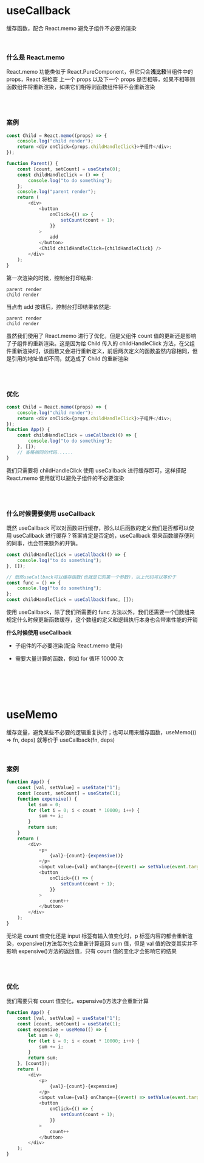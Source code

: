 # useCallback

缓存函数，配合 React.memo 避免子组件不必要的渲染

</br>

### 什么是 React.memo

React.memo 功能类似于 React.PureComponent，但它只会**浅比较**当组件中的 props，React 将检查 上一个 props 以及下一个 props 是否相等，如果不相等则函数组件将重新渲染，如果它们相等则函数组件将不会重新渲染

</br>
</br>

### 案例

```javascript
const Child = React.memo((props) => {
	console.log("child render");
	return <div onClick={props.childHandleClick}>子组件</div>;
});

function Parent() {
	const [count, setCount] = useState(0);
	const childHandleClick = () => {
		console.log("to do something");
	};
	console.log("parent render");
	return (
		<div>
			<button
				onClick={() => {
					setCount(count + 1);
				}}
			>
				add
			</button>
			<Child childHandleClick={childHandleClick} />
		</div>
	);
}
```

第一次渲染的时候，控制台打印结果:

```
parent render
child render
```

当点击 add 按钮后，控制台打印结果依然是:

```
parent render
child render
```

虽然我们使用了 React.memo 进行了优化，但是父组件 count 值的更新还是影响了子组件的重新渲染。这是因为给 Child 传入的 childHandleClick 方法，在父组件重新渲染时，该函数又会进行重新定义，前后两次定义的函数虽然内容相同，但是引用的地址值却不同，就造成了 Child 的重新渲染

</br>
</br>

### 优化

```javascript
const Child = React.memo((props) => {
	console.log("child render");
	return <div onClick={props.childHandleClick}>子组件</div>;
});
function App() {
	const childHandleClick = useCallback(() => {
		console.log("to do something");
	}, []);
	// 省略相同的代码......
}
```

我们只需要将 childHandleClick 使用 useCallback 进行缓存即可，这样搭配 React.memo 使用就可以避免子组件的不必要渲染

</br>
</br>

### 什么时候需要使用 useCallback

既然 useCallback 可以对函数进行缓存，那么以后函数的定义我们是否都可以使用 useCallback 进行缓存？答案肯定是否定的，useCallback 带来函数缓存便利的同事，也会带来额外的开销。

```javascript
const childHandleClick = useCallback(() => {
	console.log("to do something");
}, []);

// 既然useCallback可以缓存函数(也就是它的第一个参数)，以上代码可以等价于
const func = () => {
	console.log("to do something");
};
const childHandleClick = useCallback(func, []);
```

使用 useCallback，除了我们所需要的 func 方法以外，我们还需要一个[]数组来规定什么时候更新函数缓存，这个数组的定义和逻辑执行本身也会带来性能的开销

**什么时候使用 useCallback**

-   子组件的不必要渲染(配合 React.memo 使用)

-   需要大量计算的函数，例如 for 循环 10000 次

</br>
</br>
</br>
</br>

# useMemo

缓存变量，避免某些不必要的逻辑重复执行；也可以用来缓存函数，useMemo(() => fn, deps) 就等价于 useCallback(fn, deps)

</br>

### 案例

```javascript
function App() {
	const [val, setValue] = useState("1");
	const [count, setCount] = useState(1);
	function expensive() {
		let sum = 0;
		for (let i = 0; i < count * 10000; i++) {
			sum += i;
		}
		return sum;
	}
	return (
		<div>
			<p>
				{val}-{count}-{expensive()}
			</p>
			<input value={val} onChange={(event) => setValue(event.target.value)} />
			<button
				onClick={() => {
					setCount(count + 1);
				}}
			>
				count++
			</button>
		</div>
	);
}
```

无论是 count 值变化还是 input 标签有输入值变化时，p 标签内容的都会重新渲染，expensive()方法每次也会重新计算返回 sum 值，但是 val 值的改变其实并不影响 expensive()方法的返回值，只有 count 值的变化才会影响它的结果

</br>
</br>

### 优化

我们需要只有 count 值变化，expensive()方法才会重新计算

```javascript
function App() {
	const [val, setValue] = useState("1");
	const [count, setCount] = useState(1);
	const expensive = useMemo(() => {
		let sum = 0;
		for (let i = 0; i < count * 10000; i++) {
			sum += i;
		}
		return sum;
	}, [count]);
	return (
		<div>
			<p>
				{val}-{count}-{expensive}
			</p>
			<input value={val} onChange={(event) => setValue(event.target.value)} />
			<button
				onClick={() => {
					setCount(count + 1);
				}}
			>
				count++
			</button>
		</div>
	);
}
```

</br>
</br>
